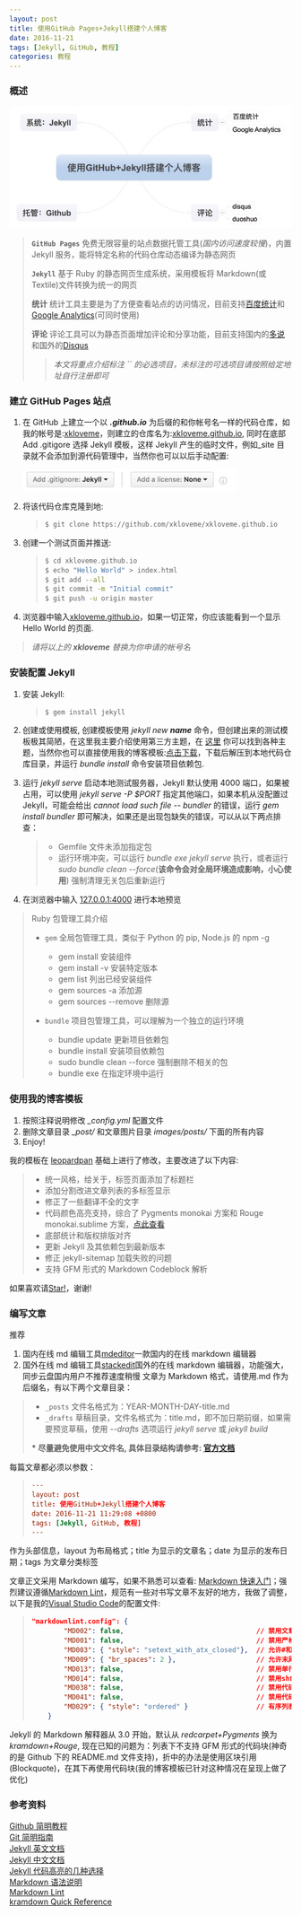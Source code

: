 ```yaml
---
layout: post
title: 使用GitHub Pages+Jekyll搭建个人博客
date: 2016-11-21
tags: [Jekyll, GitHub, 教程]
categories: 教程
---
```


### 概述

![](/assets/build_blog_with_github_and_jekyll/01.jpg)

> **`GitHub Pages`** 免费无限容量的站点数据托管工具(_国内访问速度较慢_)，内置 Jekyll 服务，能将特定名称的代码仓库动态编译为静态网页
>
> **`Jekyll`** 基于 Ruby 的静态网页生成系统，采用模板将 Markdown(或 Textile)文件转换为统一的网页
>
> **统计** 统计工具主要是为了方便查看站点的访问情况，目前支持[百度统计](http://tongji.baidu.com)和[Google Analytics](http://www.google.com/analytics/)(可同时使用)
>
> **评论** 评论工具可以为静态页面增加评论和分享功能，目前支持国内的[多说](http://duoshuo.com)和国外的[Disqus](https://disqus.com)
>
> > _本文将重点介绍标注 `` 的必选项目，未标注的可选项目请按照给定地址自行注册即可_

### 建立 GitHub Pages 站点

1. 在 GitHub 上建立一个以 **_.github.io_** 为后缀的和你帐号名一样的代码仓库，如我的帐号是:[xkloveme](https://github.com/xkloveme)，则建立的仓库名为:[xkloveme.github.io](https://github.com/xkloveme/xkloveme.github.io), 同时在底部 Add .gitigore 选择 Jekyll 模板，这样 Jekyll 产生的临时文件，例如\_site 目录就不会添加到源代码管理中，当然你也可以以后手动配置:

   ![](/assets/build_blog_with_github_and_jekyll/02.jpg)

2. 将该代码仓库克隆到地:

   > ```sh
   > $ git clone https://github.com/xkloveme/xkloveme.github.io
   > ```

3) 创建一个测试页面并推送:

   > ```sh
   > $ cd xkloveme.github.io
   > $ echo "Hello World" > index.html
   > $ git add --all
   > $ git commit -m "Initial commit"
   > $ git push -u origin master
   > ```

4. 浏览器中输入[xkloveme.github.io](https://xkloveme.github.io)，如果一切正常，你应该能看到一个显示 Hello World 的页面.

> _请将以上的 **xkloveme** 替换为你申请的帐号名_

### 安装配置 Jekyll

1. 安装 Jekyll:

   > ```sh
   > $ gem install jekyll
   > ```

2. 创建或使用模板, 创建模板使用 _jekyll new **name**_ 命令，但创建出来的测试模板极其简陋，在这里我主要介绍使用第三方主题，在 [这里](http://jekyllthemes.org) 你可以找到各种主题，当然你也可以直接使用我的博客模板:[点击下载](https://github.com/stidio/stidio.github.io/archive/master.zip)，下载后解压到本地代码仓库目录，并运行 _bundle install_ 命令安装项目依赖包.

3. 运行 _jekyll serve_ 启动本地测试服务器，Jekyll 默认使用 4000 端口，如果被占用，可以使用 _jekyll serve -P \$PORT_ 指定其他端口，如果本机从没配置过 Jekyll，可能会给出 _cannot load such file -- bundler_ 的错误，运行 _gem install bundler_ 即可解决，如果还是出现包缺失的错误，可以从以下两点排查：

   > - Gemfile 文件未添加指定包
   > - 运行环境冲突，可以运行 _bundle exe jekyll serve_ 执行，或者运行 _sudo bundle clean --force_(**该命令会对全局环境造成影响，小心使用**) 强制清理无关包后重新运行

4. 在浏览器中输入 [127.0.0.1:4000](http://127.0.0.1:4000) 进行本地预览

> Ruby 包管理工具介绍
>
> - `gem` 全局包管理工具，类似于 Python 的 pip, Node.js 的 npm -g
>
>   - gem install 安装组件
>   - gem install -v 安装特定版本
>   - gem list 列出已经安装组件
>   - gem sources -a 添加源
>   - gem sources --remove 删除源
>
> - `bundle` 项目包管理工具，可以理解为一个独立的运行环境
>   - bundle update 更新项目依赖包
>   - bundle install 安装项目依赖包
>   - sudo bundle clean --force 强制删除不相关的包
>   - bundle exe 在指定环境中运行

### 使用我的博客模板

1. 按照注释说明修改 _\_config.yml_ 配置文件
2. 删除文章目录 _\_post/_ 和文章图片目录 _images/posts/_ 下面的所有内容
3. Enjoy!

我的模板在 [leopardpan](https://github.com/leopardpan/leopardpan.github.io) 基础上进行了修改，主要改进了以下内容:

> - 统一风格，给关于，标签页面添加了标题栏
> - 添加分割改进文章列表的多标签显示
> - 修正了一些翻译不全的文字
> - 代码颜色高亮支持，综合了 Pygments monokai 方案和 Rouge monokai.sublime 方案，[点此查看](/css/code_style_monokai.css)
> - 底部统计和版权排版对齐
> - 更新 Jekyll 及其依赖包到最新版本
> - 修正 jekyll-sitemap 加载失败的问题
> - 支持 GFM 形式的 Markdown Codeblock 解析

如果喜欢请[Star!](https://github.com/xkloveme/xkloveme.github.io)，谢谢!

### 编写文章

推荐

1. 国内在线 md 编辑工具[mdeditor](https://www.zybuluo.com/mdeditor)一款国内的在线 markdown 编辑器
2. 国外在线 md 编辑工具[stackedit](https://stackedit.io/)国外的在线 markdown 编辑器，功能强大，同步云盘国内用户不推荐速度稍慢
   文章为 Markdown 格式，请使用.md 作为后缀名，有以下两个文章目录：

> - `_posts` 文件名格式为：YEAR-MONTH-DAY-title.md
> - `_drafts` 草稿目录，文件名格式为：title.md，即不加日期前缀，如果需要预览草稿，使用 _\--drafts_ 选项运行 _jekyll serve_ 或 _jekyll build_
>
> **\* 尽量避免使用中文文件名, 具体目录结构请参考: [官方文档](http://jekyll.com.cn/docs/structure/)**

每篇文章都必须以参数：

> ```conf
> ---
> layout: post
> title: 使用GitHub+Jekyll搭建个人博客
> date: 2016-11-21 11:29:08 +0800
> tags: [Jekyll, GitHub, 教程]
> ---
> ```

作为头部信息，layout 为布局格式；title 为显示的文章名；date 为显示的发布日期；tags 为文章分类标签

文章正文采用 Markdown 编写，如果不熟悉可以查看: [Markdown 快速入门](http://wowubuntu.com/markdown/basic.html)；强烈建议遵循[Markdown Lint](https://github.com/DavidAnson/markdownlint/blob/master/doc/Rules.md)，规范有一些对书写文章不友好的地方，我做了调整，以下是我的[Visual Studio Code](https://code.visualstudio.com)的配置文件:

> ```json
> "markdownlint.config": {
>         "MD002": false,                                 // 禁用文章开头必须为H1标题栏
>         "MD001": false,                                 // 禁用严格的标题层级关系(H1->H2->H3...)
>         "MD003": { "style": "setext_with_atx_closed"},  // 允许#和===形式的标题风格混用
>         "MD009": { "br_spaces": 2 },                    // 允许末尾两个空格为<BR/>自动换行模式
>         "MD013": false,                                 // 禁用单行长度限制
>         "MD014": false,                                 // 禁用sh命令以 $ 作为开始
>         "MD038": false,                                 // 禁用代码不以空格作为开始或结束
>         "MD041": false,                                 // 禁用代码段必须有标题栏
>         "MD029": { "style": "ordered" }                 // 有序列表格式为顺序方式
>     }
> ```

Jekyll 的 Markdown 解释器从 3.0 开始，默认从 _redcarpet+Pygments_ 换为 _kramdown+Rouge_, 现在已知的问题为：列表下不支持 GFM 形式的代码块(神奇的是 Github 下的 README.md 文件支持)，折中的办法是使用区块引用(Blockquote)，在其下再使用代码块(我的博客模板已针对这种情况在呈现上做了优化)

### 参考资料

[Github 简明教程](http://www.runoob.com/w3cnote/git-guide.html)  
[Git 简明指南](http://rogerdudler.github.io/git-guide/index.zh.html)  
[Jekyll 英文文档](https://jekyllrb.com/docs/home/)  
[Jekyll 中文文档](http://jekyll.com.cn/docs/home/)  
[Jekyll 代码高亮的几种选择](http://blog.csdn.net/qiujuer/article/details/50419279)  
[Markdown 语法说明](http://wowubuntu.com/markdown/index.html)  
[Markdown Lint](https://github.com/DavidAnson/markdownlint/blob/master/doc/Rules.md)  
[kramdown Quick Reference](http://kramdown.gettalong.org/quickref.html)
